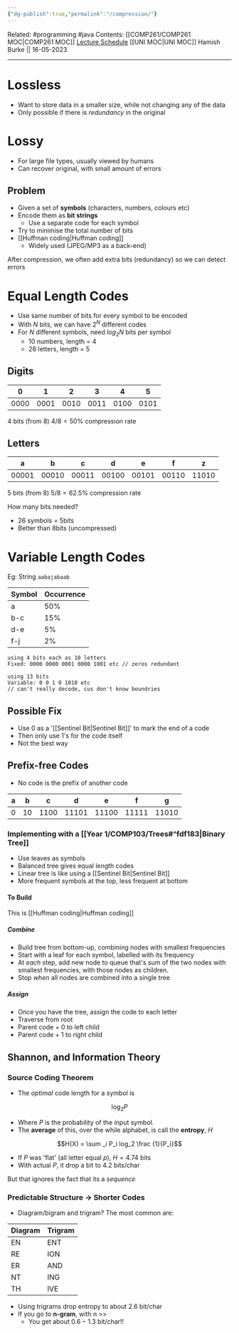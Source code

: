 ```yaml
---
{"dg-publish":true,"permalink":"/compression/"}
---
```


Related: #programming #java 
Contents: [[COMP261/COMP261 MOC\|COMP261 MOC]]
[Lecture Schedule](https://ecs.wgtn.ac.nz/Courses/COMP261_2023T1/LectureSchedule)
[[UNI MOC\|UNI MOC]]
Hamish Burke || 16-05-2023
***

# Lossless

- Want to store data in a smaller size, while not changing any of the data
- Only possible if there is *redundancy* in the original

# Lossy

- For large file types, usually viewed by humans
- Can recover original, with small amount of errors

## Problem

- Given a set of **symbols** (characters, numbers, colours etc)
- Encode them as **bit strings**
	- Use a separate code for each symbol
- Try to minimise the total number of bits
- [[Huffman coding\|Huffman coding]]
	- Widely used (JPEG/MP3 as a back-end)

After compression, we often add extra bits (redundancy) so we can detect errors

# Equal Length Codes

- Use same number of bits for every symbol to be encoded
- With $N$ bits, we can have $2^N$ different codes
- For $N$ different symbols, need $log_2N$ bits per symbol
	- 10 numbers, length = 4
	- 26 letters, length = 5

## Digits

| 0    | 1    | 2    | 3    | 4    | 5   |
| ---- | ---- | ---- | ---- | ---- | --- |
| 0000 | 0001 | 0010 | 0011 | 0100 | 0101    |

4 bits (from 8)
$4/8 = 50\%$ compression rate

## Letters

| a    | b    | c    | d    | e    | f    | z     |
| ---- | ---- | ---- | ---- | ---- | ---- | ----- |
| 00001 | 00010 | 00011 | 00100 | 00101 | 00110 | 11010 |

5 bits (from 8)
$5/8 = 62.5\%$ compression rate


How many bits needed?
- 26 symbols = 5bits
- Better than 8bits (uncompressed)

# Variable Length Codes

Eg: String `aabajabaab`

| Symbol | Occurrence |
| ------ | ---------- |
| a      | 50%        |
| b-c    | 15%        |
| d-e    | 5%         |
| f-j    | 2%         |

```
using 4 bits each as 10 letters
Fixed: 0000 0000 0001 0000 1001 etc // zeros redundant

using 13 bits
Variable: 0 0 1 0 1010 etc 
// can't really decode, cus don't know boundries
```

## Possible Fix

- Use 0 as a '[[Sentinel Bit\|Sentinel Bit]]' to mark the end of a code
- Then only use 1's for the code itself
- Not the best way

## Prefix-free Codes

- No code is the prefix of another code

| a   | b   | c    | d     | e     | f     | g     |
| --- | --- | ---- | ----- | ----- | ----- | ----- |
| 0   | 10  | 1100 | 11101 | 11100 | 11111 | 11010 |

### Implementing with a [[Year 1/COMP103/Trees#^fdf183\|Binary Tree]]

- Use leaves as symbols
- Balanced tree gives equal length codes
- Linear tree is like using a [[Sentinel Bit\|Sentinel Bit]]
- More frequent symbols at the top, less frequent at bottom

#### To Build

This is [[Huffman coding\|Huffman coding]]

##### Combine

- Build tree from bottom-up, combining nodes with smallest frequencies
- Start with a leaf for each symbol, labelled with its frequency
- At *each* step, add new node to queue that's sum of the two nodes with smallest frequencies, with those nodes as children. 
- Stop *when* all nodes are combined into a single tree

##### Assign

- Once you have the tree, assign the code to each letter
- Traverse from root
- Parent code + 0 to left child
- Parent code + 1 to right child

## Shannon, and Information Theory

### Source Coding Theorem

- The *optimal* code length for a symbol is

$$\log _2P$$

- Where $P$ is the probability of the input symbol. 
- The **average** of this, over the while alphabet, is call the **entropy**, $H$

$$H(X) = \sum _i P_i log_2 \frac {1}{P_i}$$

- If $P$ was 'flat' (all letter equal $p$), $H=4.74$ bits
- With actual $P$, it drop a bit to $4.2$ bits/char

But that ignores the fact that its a *sequence*

### Predictable Structure -> Shorter Codes

- Diagram/bigram and trigram? The most common are:

| Diagram | Trigram |
| ------- | ------- |
| EN      | ENT     |
| RE      | ION     |
| ER      | AND     |
| NT      | ING     |
| TH      | IVE     |

- Using trigrams drop entropy to about $2.6$ bit/char
- If you go to **n-gram**, with n >>
	- You get about $0.6 - 1.3$ bit/char!!

